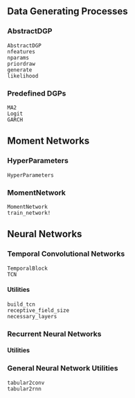 ## Data Generating Processes

### AbstractDGP
```@docs
AbstractDGP
nfeatures
nparams
priordraw
generate
likelihood
```

### Predefined DGPs
```@docs
MA2
Logit
GARCH
```

## Moment Networks

### HyperParameters
```@docs
HyperParameters
```

### MomentNetwork
```@docs
MomentNetwork
train_network!
```

## Neural Networks

### Temporal Convolutional Networks
```@docs
TemporalBlock
TCN
```

#### Utilities
```@docs
build_tcn
receptive_field_size
necessary_layers
```

### Recurrent Neural Networks

#### Utilities


### General Neural Network Utilities
```@docs
tabular2conv
tabular2rnn
```